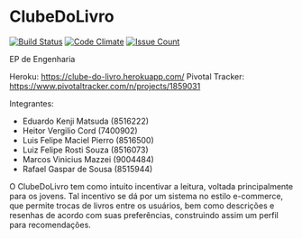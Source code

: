# ClubeDoLivro

[![Build Status](https://travis-ci.org/luispierro/ClubeDoLivro.png)](https://travis-ci.org/luispierro/ClubeDoLivro)
[![Code Climate](https://codeclimate.com/github/luispierro/ClubeDoLivro/badges/gpa.svg)](https://codeclimate.com/github/luispierro/ClubeDoLivro)
[![Issue Count](https://codeclimate.com/github/luispierro/ClubeDoLivro/badges/issue_count.svg)](https://codeclimate.com/github/luispierro/ClubeDoLivro)

EP de Engenharia

Heroku: https://clube-do-livro.herokuapp.com/
Pivotal Tracker: https://www.pivotaltracker.com/n/projects/1859031

Integrantes:

- Eduardo Kenji Matsuda (8516222)
- Heitor Vergilio Cord (7400902)
- Luis Felipe Maciel Pierro (8516500)
- Luiz Felipe Rosti Souza (8516073)
- Marcos Vinicius Mazzei (9004484)
- Rafael Gaspar de Sousa (8515944)

O ClubeDoLivro tem como intuito incentivar a leitura, voltada principalmente para os jovens. Tal incentivo se dá por um sistema no estilo e-commerce, que permite trocas de livros entre os usuários, bem como descrições e resenhas de acordo com suas preferências, construindo assim um perfil para recomendações.
